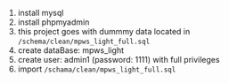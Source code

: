 1. install mysql
2. install phpmyadmin
3. this project goes with dummmy data located in ```/schema/clean/mpws_light_full.sql```
4. create dataBase: mpws_light
5. create user: admin1 (password: 1111) with full privileges
6. import ```/schama/clean/mpws_light_full.sql```
